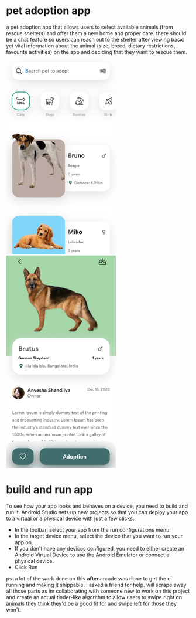 # pet adoption app
a pet adoption app that allows users to select available animals (from rescue shelters) and offer them a new home and proper care. there should be a chat feature so users can reach out to the shelter after viewing basic yet vital information about the animal (size, breed, dietary restrictions, favourite activities) on the app and deciding that they want to rescue them.

<p float="left">
<img width="300" alt="3dview" src="scraps/ss1.jpg">
<img width="300" alt="3dview" src="scraps/ss2.jpg">
</p>


# build and run app

To see how your app looks and behaves on a device, you need to build and run it. Android Studio sets up new projects so that you can deploy your app to a virtual or a physical device with just a few clicks.
- In the toolbar, select your app from the run configurations menu.
- In the target device menu, select the device that you want to run your app on.
- If you don't have any devices configured, you need to either create an Android Virtual Device to use the Android Emulator or connect a physical device.
- Click Run

ps. a lot of the work done on this **after** arcade was done to get the ui running and making it shippable. i asked a friend for help. will scrape away all those parts as im collaborating with someone new to work on this project and create an actual tinder-like algorithm to allow users to swipe right on animals they think they'd be a good fit for and swipe left for those they won't.
